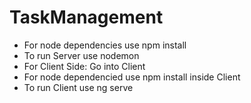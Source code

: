 # TaskManagement
 - For node dependencies use npm install 
 - To run Server use nodemon
 - For Client Side: Go into Client 
 - For node dependencied use npm install inside Client
 - To run Client use ng serve
